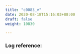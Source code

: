 ```yaml
---
title: "c0083_v"
date: 2020-08-18T15:16:03+88:00
draft: false
weight: 10830

---
```


### Log reference: <no value>

```
